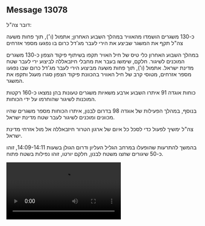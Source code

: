 ## Message 13078

דובר צה"ל:

כ-130 משגרים הושמדו מהאוויר במהלך השבוע האחרון; אתמול (ו׳), תוך פחות משעה צה"ל תקף את המשגר שביצע את הירי לעבר מג'דל כרום בו נפגעו מספר אזרחים

במהלך השבוע האחרון כלי טיס של חיל האויר תקפו בשיתוף פיקוד הצפון כ-130 משגרים המוכנים לשיגור. חלקם, שימשו בעבר את מחבלי חיזבאללה לביצוע ירי לעבר שטח מדינת ישראל.
אתמול (ו'), תוך פחות משעה מביצוע הירי לעבר מג'דל כרום שבו נפגעו מספר אזרחים, מטוסי קרב של חיל האוויר בהכוונת פיקוד הצפון סגרו מעגל ותקפו את המשגר. 

כוחות אוגדה 91 איתרו השבוע ארבע משאיות משגרים טעונות בהן נמצאו כ-160 רקטות המוכנות לשיגור שהוחרמו על ידי הכוחות. 

בנוסף, במהלך הפעילות של אוגדה 98 בדרום לבנון, איתרו הכוחות מספר משגרים שהיו מכוונים ומוכנים לשיגור לעבר שטח מדינת ישראל.

צה"ל ימשיך לפעול כדי לסכל כל איום של ארגון הטרור חיזבאללה אל מול אזרחי מדינת ישראל.

בהמשך להתרעות שהופעלו במרחב הגליל העליון ודרום הגולן בשעות 14:09-14:11, זוהו כ-50 שיגורים שחצו משטח לבנון, חלקם יורטו, זוהו נפילות בשטח פתוח.

![Video](https://data.iron-swords.co.il/2024/October/26/13078/13078_media.mp4)
